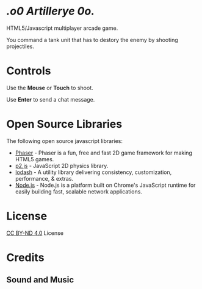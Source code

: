 _.o0 Artillerye 0o._
======================

HTML5/Javascript multiplayer arcade game. 

You command a tank unit that has to destory the enemy by shooting projectiles.

# Controls

Use the **Mouse** or **Touch** to shoot.

Use **Enter** to send a chat message.

# Open Source Libraries
The following open source javascript libraries:

  * [Phaser](https://github.com/photonstorm/phaser/) - Phaser is a fun, free and fast 2D game framework for making HTML5 games. 
  * [p2.js](http://schteppe.github.io/p2.js/) - JavaScript 2D physics library.
  * [lodash](http://lodash.com/) - A utility library delivering consistency, customization, performance, & extras.
  * [Node.js](http://nodejs.org/) - Node.js is a platform built on Chrome's JavaScript runtime for easily building fast, scalable network applications. 

# License
[CC BY-ND 4.0](LICENSE) License

# Credits

## Sound and Music
